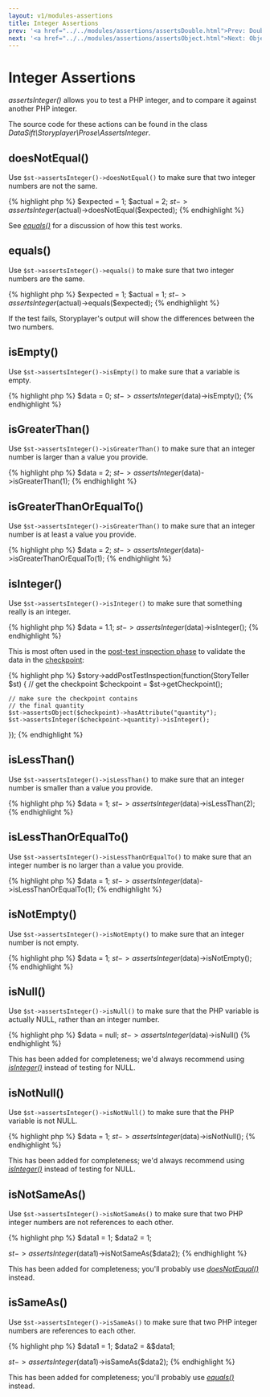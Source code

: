 ```yaml
---
layout: v1/modules-assertions
title: Integer Assertions
prev: '<a href="../../modules/assertions/assertsDouble.html">Prev: Double Assertions</a>'
next: '<a href="../../modules/assertions/assertsObject.html">Next: Object Assertions</a>'
---
```


# Integer Assertions

_assertsInteger()_ allows you to test a PHP integer, and to compare it against another PHP integer.

The source code for these actions can be found in the class _DataSift\Storyplayer\Prose\AssertsInteger_.

## doesNotEqual()

Use `$st->assertsInteger()->doesNotEqual()` to make sure that two integer numbers are not the same.

{% highlight php %}
$expected = 1;
$actual   = 2;
$st->assertsInteger($actual)->doesNotEqual($expected);
{% endhighlight %}

See _[equals()](#equals)_ for a discussion of how this test works.

## equals()

Use `$st->assertsInteger()->equals()` to make sure that two integer numbers are the same.

{% highlight php %}
$expected = 1;
$actual   = 1;
$st->assertsInteger($actual)->equals($expected);
{% endhighlight %}

If the test fails, Storyplayer's output will show the differences between the two numbers.

## isEmpty()

Use `$st->assertsInteger()->isEmpty()` to make sure that a variable is empty.

{% highlight php %}
$data = 0;
$st->assertsInteger($data)->isEmpty();
{% endhighlight %}

## isGreaterThan()

Use `$st->assertsInteger()->isGreaterThan()` to make sure that an integer number is larger than a value you provide.

{% highlight php %}
$data = 2;
$st->assertsInteger($data)->isGreaterThan(1);
{% endhighlight %}

## isGreaterThanOrEqualTo()

Use `$st->assertsInteger()->isGreaterThan()` to make sure that an integer number is at least a value you provide.

{% highlight php %}
$data = 2;
$st->assertsInteger($data)->isGreaterThanOrEqualTo(1);
{% endhighlight %}

## isInteger()

Use `$st->assertsInteger()->isInteger()` to make sure that something really is an integer.

{% highlight php %}
$data = 1.1;
$st->assertsInteger($data)->isInteger();
{% endhighlight %}

This is most often used in the [post-test inspection phase](../../stories/post-test-inspection.html) to validate the data in the [checkpoint](../../stories/the-checkpoint.html):

{% highlight php %}
$story->addPostTestInspection(function(StoryTeller $st) {
    // get the checkpoint
    $checkpoint = $st->getCheckpoint();

    // make sure the checkpoint contains
    // the final quantity
    $st->assertsObject($checkpoint)->hasAttribute("quantity");
    $st->assertsInteger($checkpoint->quantity)->isInteger();
});
{% endhighlight %}

## isLessThan()

Use `$st->assertsInteger()->isLessThan()` to make sure that an integer number is smaller than a value you provide.

{% highlight php %}
$data = 1;
$st->assertsInteger($data)->isLessThan(2);
{% endhighlight %}

## isLessThanOrEqualTo()

Use `$st->assertsInteger()->isLessThanOrEqualTo()` to make sure that an integer number is no larger than a value you provide.

{% highlight php %}
$data = 1;
$st->assertsInteger($data)->isLessThanOrEqualTo(1);
{% endhighlight %}

## isNotEmpty()

Use `$st->assertsInteger()->isNotEmpty()` to make sure that an integer number is not empty.

{% highlight php %}
$data = 1;
$st->assertsInteger($data)->isNotEmpty();
{% endhighlight %}

## isNull()

Use `$st->assertsInteger()->isNull()` to make sure that the PHP variable is actually NULL, rather than an integer number.

{% highlight php %}
$data = null;
$st->assertsInteger($data)->isNull()
{% endhighlight %}

This has been added for completeness; we'd always recommend using _[isInteger()](#isinteger)_ instead of testing for NULL.

## isNotNull()

Use `$st->assertsInteger()->isNotNull()` to make sure that the PHP variable is not NULL.

{% highlight php %}
$data = 1;
$st->assertsInteger($data)->isNotNull();
{% endhighlight %}

This has been added for completeness; we'd always recommend using _[isInteger()](#isinteger)_ instead of testing for NULL.

## isNotSameAs()

Use `$st->assertsInteger()->isNotSameAs()` to make sure that two PHP integer numbers are not references to each other.

{% highlight php %}
$data1 = 1;
$data2 = 1;

$st->assertsInteger($data1)->isNotSameAs($data2);
{% endhighlight %}

This has been added for completeness; you'll probably use _[doesNotEqual()](#doesnotequal)_ instead.

## isSameAs()

Use `$st->assertsInteger()->isSameAs()` to make sure that two PHP integer numbers are references to each other.

{% highlight php %}
$data1 = 1;
$data2 = &$data1;

$st->assertsInteger($data1)->isSameAs($data2);
{% endhighlight %}

This has been added for completeness; you'll probably use _[equals()](#equals)_ instead.
